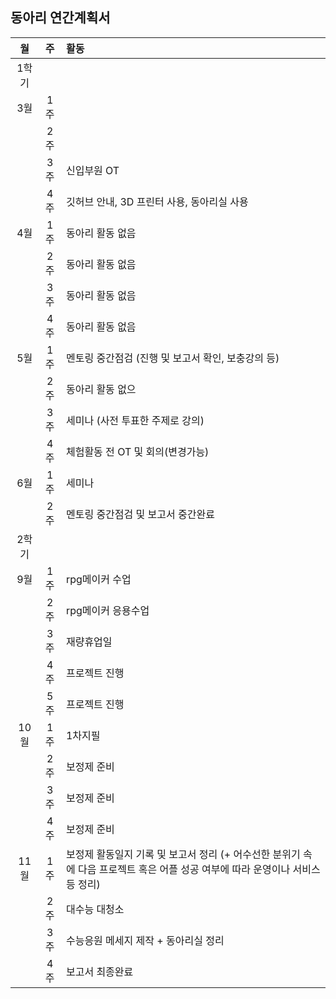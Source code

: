 ## 동아리 연간계획서
|  월   | 주  | 활동 |
| :--:  |:--: | :-- |
| 1학기 |||
|  3월  | 1주 ||
|       | 2주 ||
|       | 3주 | 신입부원 OT |
|       | 4주 | 깃허브 안내, 3D 프린터 사용, 동아리실 사용 |
|  4월  | 1주 | 동아리 활동 없음 |
|       | 2주 | 동아리 활동 없음 |
|       | 3주 | 동아리 활동 없음 |
|       | 4주 | 동아리 활동 없음 |
|  5월  | 1주 | 멘토링 중간점검 (진행 및 보고서 확인, 보충강의 등) |
|       | 2주 | 동아리 활동 없으 |
|       | 3주 | 세미나 (사전 투표한 주제로 강의) |
|       | 4주 | 체험활동 전 OT 및 회의(변경가능) |
|  6월  | 1주 | 세미나 |
|       | 2주 | 멘토링 중간점검 및 보고서 중간완료 |
| 2학기 |||
|  9월  | 1주 | rpg메이커 수업 |
|       | 2주 | rpg메이커 응용수업 |
|       | 3주 | 재량휴업일 |
|       | 4주 | 프로젝트 진행 |
|       | 5주 | 프로젝트 진행 |
| 10월  | 1주 | 1차지필 |
|       | 2주 | 보정제 준비 |
|       | 3주 | 보정제 준비 |
|       | 4주 | 보정제 준비 |
| 11월  | 1주 | 보정제 활동일지 기록 및 보고서 정리 (+ 어수선한 분위기 속에 다음 프로젝트 혹은 어플 성공 여부에 따라 운영이나 서비스 등 정리) |
|       | 2주 | 대수능 대청소 |
|       | 3주 | 수능응원 메세지 제작 + 동아리실 정리 |
|       | 4주 | 보고서 최종완료 |
